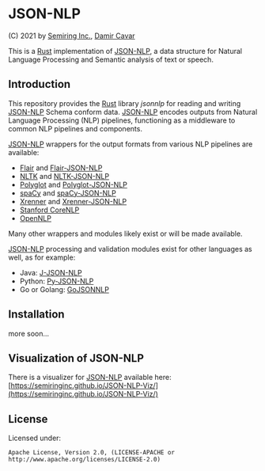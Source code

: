 # JSON-NLP

(C) 2021 by [Semiring Inc.], [Damir Cavar]

This is a [Rust] implementation of [JSON-NLP], a data structure for Natural Language Processing and Semantic analysis of text or speech.



## Introduction

This repository provides the [Rust] library *jsonnlp* for reading and writing [JSON-NLP] Schema conform data. [JSON-NLP] encodes outputs from Natural Language Processing (NLP) pipelines, functioning as a middleware to common NLP pipelines and components.

[JSON-NLP] wrappers for the output formats from various NLP pipelines are available:

- [Flair](https://github.com/flairNLP/flair) and [Flair-JSON-NLP](https://github.com/dcavar/Flair-JSON-NLP)
- [NLTK](http://nltk.org/) and [NLTK-JSON-NLP](https://github.com/dcavar/NLTK-JSON-NLP)
- [Polyglot](https://github.com/aboSamoor/polyglot) and [Polyglot-JSON-NLP](https://github.com/dcavar/Polyglot-JSON-NLP)
- [spaCy](https://spacy.io/) and [spaCy-JSON-NLP](https://github.com/dcavar/spaCy-JSON-NLP)
- [Xrenner](https://github.com/amir-zeldes/xrenner) and [Xrenner-JSON-NLP](https://github.com/dcavar/Xrenner-JSON-NLP)
- [Stanford CoreNLP](https://stanfordnlp.github.io/CoreNLP/)
- [OpenNLP](https://opennlp.apache.org/)

Many other wrappers and modules likely exist or will be made available.

[JSON-NLP] processing and validation modules exist for other languages as well, as for example:

- Java: [J-JSON-NLP](https://github.com/dcavar/J-JSON-NLP)
- Python: [Py-JSON-NLP](https://github.com/dcavar/Py-JSON-NLP)
- Go or Golang: [GoJSONNLP](https://github.com/SemiringInc/GoJSONNLP)


## Installation

more soon...


## Visualization of JSON-NLP

There is a visualizer for [JSON-NLP] available here: [https://semiringinc.github.io/JSON-NLP-Viz/](https://semiringinc.github.io/JSON-NLP-Viz/)


## License

Licensed under:

    Apache License, Version 2.0, (LICENSE-APACHE or http://www.apache.org/licenses/LICENSE-2.0)



[Semiring Inc.]: https://semiring.com/ "Semiring Inc."
[Damir Cavar]: http://damir.cavar.me/ "Damir Cavar"
[JSON-NLP]: https://github.com/SemiringInc/JSON-NLP "JSON-NLP"
[Go]: https://golang.org/ "Golang"
[Rust]: https://www.rust-lang.org/ "Rust"
